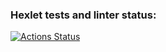 ### Hexlet tests and linter status:
[![Actions Status](https://github.com/AnastasiyaGolovaryova/layout-designer-project-lvl1/workflows/hexlet-check/badge.svg)](https://github.com/AnastasiyaGolovaryova/layout-designer-project-lvl1/actions)